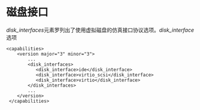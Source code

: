 # 磁盘接口

*disk\_interfaces*元素罗列出了使用虚拟磁盘的仿真接口协议选项。*disk\_interface*选项

             
    <capabilities>
        <version major="3" minor="3">
            ...
            <disk_interfaces>
               <disk_interface>ide</disk_interface>
               <disk_interface>virtio_scsi</disk_interface>
               <disk_interface>virtio</disk_interface>
            </disk_interfaces>
            ...
        </version>
     </capabilities>
             
          

